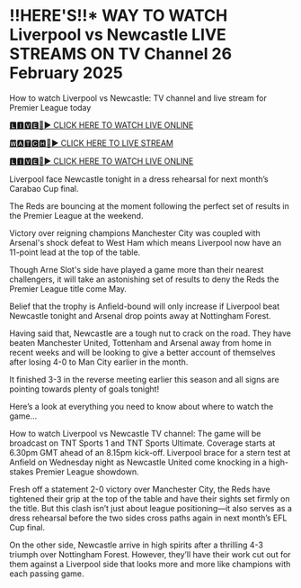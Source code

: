 # !!HERE'S!!* WAY TO WATCH Liverpool vs Newcastle LIVE STREAMS ON TV Channel 26 February 2025
How to watch Liverpool vs Newcastle: TV channel and live stream for Premier League today

[🅻🅸🆅🅴🔴▶️ CLICK HERE TO WATCH LIVE ONLINE](https://get-premir-leag-full-here.blogspot.com/)

[🆆🅰🆃🅲🅷🔴▶️ CLICK HERE TO LIVE STREAM](https://get-premir-leag-full-here.blogspot.com/)

[🅻🅸🆅🅴🔴▶️ CLICK HERE TO WATCH LIVE ONLINE](https://get-premir-leag-full-here.blogspot.com/)

Liverpool face Newcastle tonight in a dress rehearsal for next month’s Carabao Cup final.

The Reds are bouncing at the moment following the perfect set of results in the Premier League at the weekend.

Victory over reigning champions Manchester City was coupled with Arsenal's shock defeat to West Ham which means Liverpool now have an 11-point lead at the top of the table.

Though Arne Slot's side have played a game more than their nearest challengers, it will take an astonishing set of results to deny the Reds the Premier League title come May.

Belief that the trophy is Anfield-bound will only increase if Liverpool beat Newcastle tonight and Arsenal drop points away at Nottingham Forest.

Having said that, Newcastle are a tough nut to crack on the road. They have beaten Manchester United, Tottenham and Arsenal away from home in recent weeks and will be looking to give a better account of themselves after losing 4-0 to Man City earlier in the month.

It finished 3-3 in the reverse meeting earlier this season and all signs are pointing towards plenty of goals tonight!

Here’s a look at everything you need to know about where to watch the game...

How to watch Liverpool vs Newcastle
TV channel: The game will be broadcast on TNT Sports 1 and TNT Sports Ultimate. Coverage starts at 6.30pm GMT ahead of an 8.15pm kick-off.
Liverpool brace for a stern test at Anfield on Wednesday night as Newcastle United come knocking in a high-stakes Premier League showdown.

Fresh off a statement 2-0 victory over Manchester City, the Reds have tightened their grip at the top of the table and have their sights set firmly on the title. But this clash isn’t just about league positioning—it also serves as a dress rehearsal before the two sides cross paths again in next month’s EFL Cup final.

On the other side, Newcastle arrive in high spirits after a thrilling 4-3 triumph over Nottingham Forest. However, they’ll have their work cut out for them against a Liverpool side that looks more and more like champions with each passing game.
